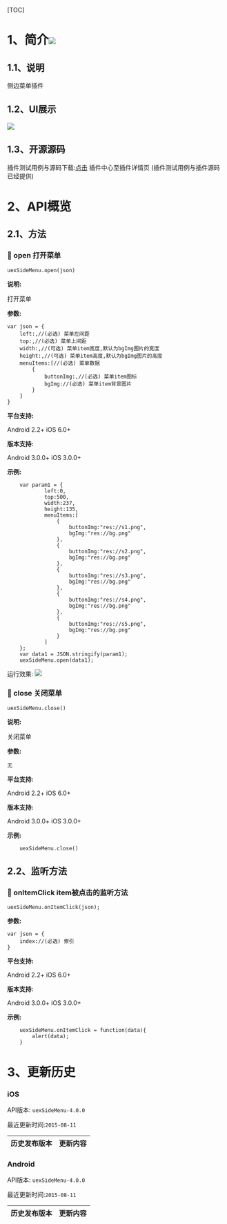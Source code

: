 [TOC]
# 1、简介[![](http://appcan-download.oss-cn-beijing.aliyuncs.com/%E5%85%AC%E6%B5%8B%2Fgf.png)]()
## 1.1、说明
 侧边菜单插件
## 1.2、UI展示
 ![](http://i.imgur.com/ketvg8l.png)
## 1.3、开源源码
 插件测试用例与源码下载:[点击](xxxx ) 插件中心至插件详情页 (插件测试用例与插件源码已经提供)

# 2、API概览

## 2.1、方法
### 🍭 open 打开菜单

`uexSideMenu.open(json)`

**说明:**

打开菜单

**参数:**

```
var json = {
    left:,//(必选) 菜单左间距
    top:,//(必选) 菜单上间距
    width:,//(可选) 菜单item宽度,默认为bgImg图片的宽度
    height:,//(可选) 菜单item高度,默认为bgImg图片的高度
    menuItems:[//(必选) 菜单数据
        {
            buttonImg:,//(必选) 菜单item图标
            bgImg://(必选) 菜单item背景图片
        }
    ]
}
```

**平台支持:**

Android 2.2+
iOS 6.0+

**版本支持:**

Android 3.0.0+
iOS 3.0.0+

**示例:**

```
    var param1 = {
            left:0,
            top:500,
            width:237,
            height:135,
            menuItems:[
                {
                    buttonImg:"res://s1.png",
                    bgImg:"res://bg.png"
                },
                {
                    buttonImg:"res://s2.png",
                    bgImg:"res://bg.png"
                },
                {
                    buttonImg:"res://s3.png",
                    bgImg:"res://bg.png"
                },
                {
                    buttonImg:"res://s4.png",
                    bgImg:"res://bg.png"
                },
                {
                    buttonImg:"res://s5.png",
                    bgImg:"res://bg.png"
                }
            ]
    };
    var data1 = JSON.stringify(param1);
    uexSideMenu.open(data1);
```
运行效果:
![](http://i.imgur.com/ketvg8l.png)

### 🍭 close 关闭菜单

`uexSideMenu.close()`

**说明:**

关闭菜单

**参数:**

```
无
```

**平台支持:**

Android 2.2+
iOS 6.0+

**版本支持:**

Android 3.0.0+
iOS 3.0.0+

**示例:**

```
    uexSideMenu.close()
```

## 2.2、监听方法

### 🍭 onItemClick item被点击的监听方法

`uexSideMenu.onItemClick(json);`

**参数:**

```
var json = {
    index://(必选) 索引
}
```

**平台支持:**

Android 2.2+
iOS 6.0+

**版本支持:**

Android 3.0.0+
iOS 3.0.0+

**示例:**

```
    uexSideMenu.onItemClick = function(data){
        alert(data);
    }
```

# 3、更新历史

### iOS

API版本: `uexSideMenu-4.0.0`

最近更新时间:`2015-08-11`

| 历史发布版本 | 更新内容 |
| ----- | ----- |

### Android

API版本: `uexSideMenu-4.0.0`

最近更新时间:`2015-08-11`

| 历史发布版本 | 更新内容 |
| ----- | ----- |
